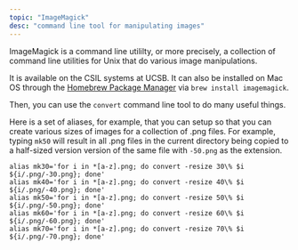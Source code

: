 ```yaml
---
topic: "ImageMagick"
desc: "command line tool for manipulating images"
---
```


ImageMagick is a command line utililty, or more precisely, a collection of command line utilities for Unix that
do various image manipulations.

It is available on the CSIL systems at UCSB.  It can also be installed on Mac OS through the [Homebrew Package Manager](http://brew.sh) via
`brew install imagemagick`.

Then, you can use the `convert` command line tool to do many useful things.

Here is a set of aliases, for example, that you can setup so that you can create various sizes of images for a collection
of .png files.  For example, typing `mk50` will result in all .png files in the current directory being copied to a half-sized version
version of the same file with `-50.png` as the extension.

```
alias mk30='for i in *[a-z].png; do convert -resize 30\% $i ${i/.png/-30.png}; done'
alias mk40='for i in *[a-z].png; do convert -resize 40\% $i ${i/.png/-40.png}; done'
alias mk50='for i in *[a-z].png; do convert -resize 50\% $i ${i/.png/-50.png}; done'
alias mk60='for i in *[a-z].png; do convert -resize 60\% $i ${i/.png/-60.png}; done'
alias mk70='for i in *[a-z].png; do convert -resize 70\% $i ${i/.png/-70.png}; done'
```
